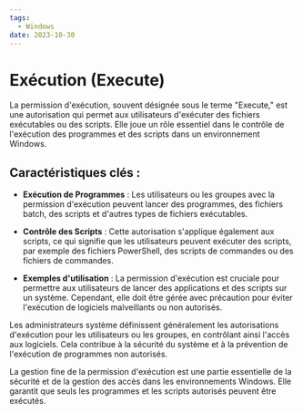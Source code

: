 ```yaml
---
tags:
  - Windows
date: 2023-10-30
---
```

# Exécution (Execute)

La permission d'exécution, souvent désignée sous le terme "Execute," est une autorisation qui permet aux utilisateurs d'exécuter des fichiers exécutables ou des scripts. Elle joue un rôle essentiel dans le contrôle de l'exécution des programmes et des scripts dans un environnement Windows.

## Caractéristiques clés :

- **Exécution de Programmes** : Les utilisateurs ou les groupes avec la permission d'exécution peuvent lancer des programmes, des fichiers batch, des scripts et d'autres types de fichiers exécutables.

- **Contrôle des Scripts** : Cette autorisation s'applique également aux scripts, ce qui signifie que les utilisateurs peuvent exécuter des scripts, par exemple des fichiers PowerShell, des scripts de commandes ou des fichiers de commandes.

- **Exemples d'utilisation** : La permission d'exécution est cruciale pour permettre aux utilisateurs de lancer des applications et des scripts sur un système. Cependant, elle doit être gérée avec précaution pour éviter l'exécution de logiciels malveillants ou non autorisés.

Les administrateurs système définissent généralement les autorisations d'exécution pour les utilisateurs ou les groupes, en contrôlant ainsi l'accès aux logiciels. Cela contribue à la sécurité du système et à la prévention de l'exécution de programmes non autorisés.

La gestion fine de la permission d'exécution est une partie essentielle de la sécurité et de la gestion des accès dans les environnements Windows. Elle garantit que seuls les programmes et les scripts autorisés peuvent être exécutés.

